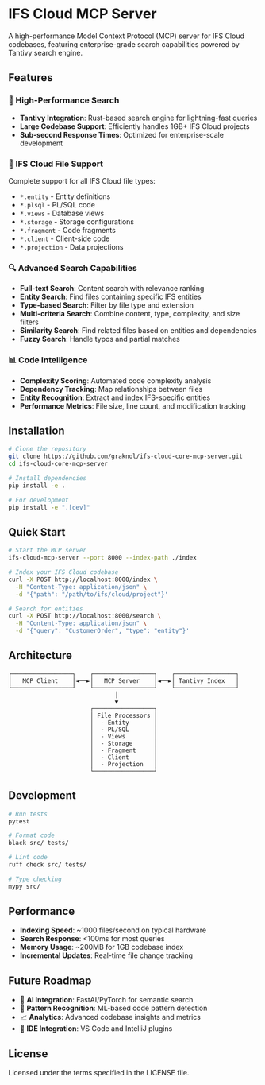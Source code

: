 # IFS Cloud MCP Server

A high-performance Model Context Protocol (MCP) server for IFS Cloud codebases, featuring enterprise-grade search capabilities powered by Tantivy search engine.

## Features

### 🚀 High-Performance Search
- **Tantivy Integration**: Rust-based search engine for lightning-fast queries
- **Large Codebase Support**: Efficiently handles 1GB+ IFS Cloud projects
- **Sub-second Response Times**: Optimized for enterprise-scale development

### 📁 IFS Cloud File Support
Complete support for all IFS Cloud file types:
- `*.entity` - Entity definitions
- `*.plsql` - PL/SQL code
- `*.views` - Database views
- `*.storage` - Storage configurations
- `*.fragment` - Code fragments
- `*.client` - Client-side code
- `*.projection` - Data projections

### 🔍 Advanced Search Capabilities
- **Full-text Search**: Content search with relevance ranking
- **Entity Search**: Find files containing specific IFS entities
- **Type-based Search**: Filter by file type and extension
- **Multi-criteria Search**: Combine content, type, complexity, and size filters
- **Similarity Search**: Find related files based on entities and dependencies
- **Fuzzy Search**: Handle typos and partial matches

### 📊 Code Intelligence
- **Complexity Scoring**: Automated code complexity analysis
- **Dependency Tracking**: Map relationships between files
- **Entity Recognition**: Extract and index IFS-specific entities
- **Performance Metrics**: File size, line count, and modification tracking

## Installation

```bash
# Clone the repository
git clone https://github.com/graknol/ifs-cloud-core-mcp-server.git
cd ifs-cloud-core-mcp-server

# Install dependencies
pip install -e .

# For development
pip install -e ".[dev]"
```

## Quick Start

```bash
# Start the MCP server
ifs-cloud-mcp-server --port 8000 --index-path ./index

# Index your IFS Cloud codebase
curl -X POST http://localhost:8000/index \
  -H "Content-Type: application/json" \
  -d '{"path": "/path/to/ifs/cloud/project"}'

# Search for entities
curl -X POST http://localhost:8000/search \
  -H "Content-Type: application/json" \
  -d '{"query": "CustomerOrder", "type": "entity"}'
```

## Architecture

```
┌─────────────────┐    ┌─────────────────┐    ┌─────────────────┐
│   MCP Client    │◄──►│   MCP Server    │◄──►│ Tantivy Index   │
└─────────────────┘    └─────────────────┘    └─────────────────┘
                              │
                              ▼
                       ┌─────────────────┐
                       │ File Processors │
                       │  - Entity       │
                       │  - PL/SQL       │
                       │  - Views        │
                       │  - Storage      │
                       │  - Fragment     │
                       │  - Client       │
                       │  - Projection   │
                       └─────────────────┘
```

## Development

```bash
# Run tests
pytest

# Format code
black src/ tests/

# Lint code
ruff check src/ tests/

# Type checking
mypy src/
```

## Performance

- **Indexing Speed**: ~1000 files/second on typical hardware
- **Search Response**: <100ms for most queries
- **Memory Usage**: ~200MB for 1GB codebase index
- **Incremental Updates**: Real-time file change tracking

## Future Roadmap

- 🤖 **AI Integration**: FastAI/PyTorch for semantic search
- 🧠 **Pattern Recognition**: ML-based code pattern detection  
- 📈 **Analytics**: Advanced codebase insights and metrics
- 🔗 **IDE Integration**: VS Code and IntelliJ plugins

## License

Licensed under the terms specified in the LICENSE file.